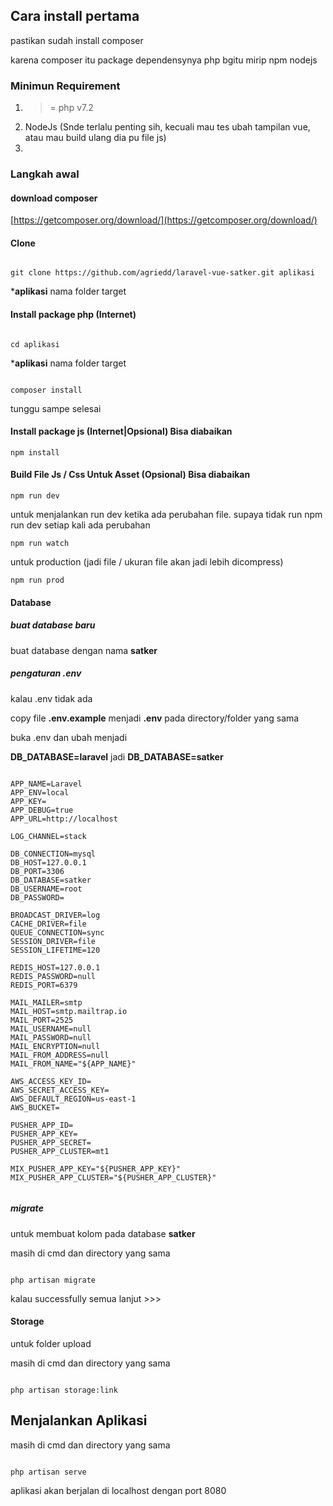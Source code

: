 ## Cara install pertama

pastikan sudah install composer

karena composer itu package dependensynya php bgitu mirip npm nodejs

### Minimun Requirement

1. >= php v7.2
2. NodeJs (Snde terlalu penting sih, kecuali mau tes ubah tampilan vue, atau mau build ulang dia pu file js)
3. 

### Langkah awal

#### download composer
[https://getcomposer.org/download/](https://getcomposer.org/download/)

#### Clone

```cli

git clone https://github.com/agriedd/laravel-vue-satker.git aplikasi

```

***aplikasi** nama folder target

#### Install package php (Internet)

```cli

cd aplikasi

```

***aplikasi** nama folder target


```cli

composer install

```

tunggu sampe selesai


#### Install package js (Internet|Opsional) Bisa diabaikan

```cli
npm install
```


#### Build File Js / Css Untuk Asset (Opsional) Bisa diabaikan


```cli
npm run dev
```

untuk menjalankan run dev ketika ada perubahan file. supaya tidak run npm run dev setiap kali ada perubahan

```cli
npm run watch
```

untuk production (jadi file / ukuran file akan jadi lebih dicompress)
```cli
npm run prod
```

#### Database


##### buat database baru

buat database dengan nama **satker**

##### pengaturan .env

kalau .env tidak ada

copy file **.env.example** menjadi **.env** pada directory/folder yang sama

buka .env dan ubah menjadi

**DB_DATABASE=laravel** jadi **DB_DATABASE=satker**

```env

APP_NAME=Laravel
APP_ENV=local
APP_KEY=
APP_DEBUG=true
APP_URL=http://localhost

LOG_CHANNEL=stack

DB_CONNECTION=mysql
DB_HOST=127.0.0.1
DB_PORT=3306
DB_DATABASE=satker
DB_USERNAME=root
DB_PASSWORD=

BROADCAST_DRIVER=log
CACHE_DRIVER=file
QUEUE_CONNECTION=sync
SESSION_DRIVER=file
SESSION_LIFETIME=120

REDIS_HOST=127.0.0.1
REDIS_PASSWORD=null
REDIS_PORT=6379

MAIL_MAILER=smtp
MAIL_HOST=smtp.mailtrap.io
MAIL_PORT=2525
MAIL_USERNAME=null
MAIL_PASSWORD=null
MAIL_ENCRYPTION=null
MAIL_FROM_ADDRESS=null
MAIL_FROM_NAME="${APP_NAME}"

AWS_ACCESS_KEY_ID=
AWS_SECRET_ACCESS_KEY=
AWS_DEFAULT_REGION=us-east-1
AWS_BUCKET=

PUSHER_APP_ID=
PUSHER_APP_KEY=
PUSHER_APP_SECRET=
PUSHER_APP_CLUSTER=mt1

MIX_PUSHER_APP_KEY="${PUSHER_APP_KEY}"
MIX_PUSHER_APP_CLUSTER="${PUSHER_APP_CLUSTER}"


```

##### migrate

untuk membuat kolom pada database **satker**

masih di cmd
dan directory yang sama

```cli

php artisan migrate

```

kalau successfully semua lanjut >>>

#### Storage

untuk folder upload

masih di cmd
dan directory yang sama

```cli

php artisan storage:link

```

## Menjalankan Aplikasi

masih di cmd
dan directory yang sama

```cli

php artisan serve

```

aplikasi akan berjalan di localhost dengan port 8080